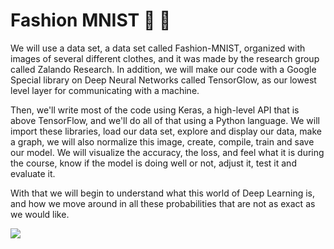 # Fashion MNIST :shirt: :jeans:


We will use a data set, a data set called Fashion-MNIST, organized with images of several different clothes, and it was made by the research group called Zalando Research. In addition, we will make our code with a Google Special library on Deep Neural Networks called TensorGlow, as our lowest level layer for communicating with a machine.

Then, we'll write most of the code using Keras, a high-level API that is above TensorFlow, and we'll do all of that using a Python language. We will import these libraries, load our data set, explore and display our data, make a graph, we will also normalize this image, create, compile, train and save our model. We will visualize the accuracy, the loss, and feel what it is during the course, know if the model is doing well or not, adjust it, test it and evaluate it.

With that we will begin to understand what this world of Deep Learning is, and how we move around in all these probabilities that are not as exact as we would like.

![](https://www.programmersought.com/images/359/d81ce04217bbae06a403ca90ba9a327f.gif)






